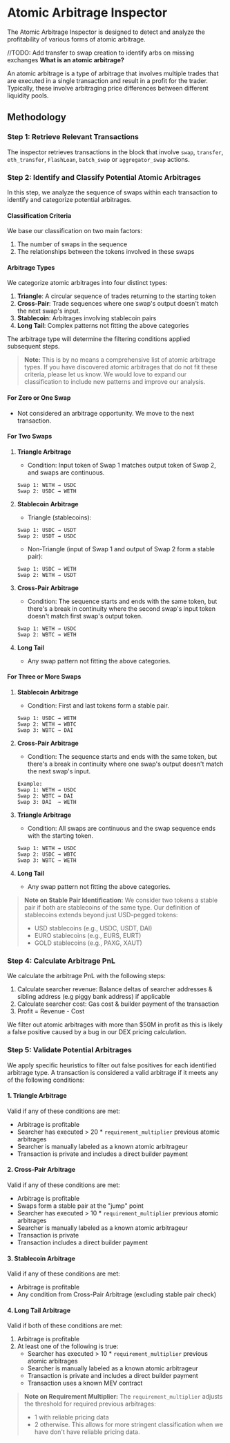 # Atomic Arbitrage Inspector

The Atomic Arbitrage Inspector is designed to detect and analyze the profitability of various forms of atomic arbitrage.

//TODO: Add transfer to swap creation to identify arbs on missing exchanges
**What is an atomic arbitrage?**

An atomic arbitrage is a type of arbitrage that involves multiple trades that are executed in a single transaction and result in a profit for the trader. Typically, these involve arbitraging price differences between different liquidity pools.

## Methodology

### Step 1: Retrieve Relevant Transactions

The inspector retrieves transactions in the block that involve `swap`, `transfer`, `eth_transfer`, `FlashLoan`, `batch_swap` or `aggregator_swap` actions.

### Step 2: Identify and Classify Potential Atomic Arbitrages

In this step, we analyze the sequence of swaps within each transaction to identify and categorize potential arbitrages.

#### Classification Criteria

We base our classification on two main factors:

1. The number of swaps in the sequence
2. The relationships between the tokens involved in these swaps

#### Arbitrage Types

We categorize atomic arbitrages into four distinct types:

1. **Triangle**: A circular sequence of trades returning to the starting token
2. **Cross-Pair**: Trade sequences where one swap's output doesn't match the next swap's input.
3. **Stablecoin**: Arbitrages involving stablecoin pairs
4. **Long Tail**: Complex patterns not fitting the above categories

The arbitrage type will determine the filtering conditions applied subsequent steps.

> **Note:** This is by no means a comprehensive list of atomic arbitrage types. If you have discovered atomic arbitrages that do not fit these criteria, please let us know. We would love to expand our classification to include new patterns and improve our analysis.

#### For Zero or One Swap

- Not considered an arbitrage opportunity. We move to the next transaction.

#### For Two Swaps

1. **Triangle Arbitrage**

   - Condition: Input token of Swap 1 matches output token of Swap 2, and swaps are continuous.

   ```ignore
   Swap 1: WETH → USDC
   Swap 2: USDC → WETH
   ```

2. **Stablecoin Arbitrage**

   - Triangle (stablecoins):

   ```ignore
   Swap 1: USDC → USDT
   Swap 2: USDT → USDC
   ```

   - Non-Triangle (input of Swap 1 and output of Swap 2 form a stable pair):

   ```ignore
   Swap 1: USDC → WETH
   Swap 2: WETH → USDT
   ```

3. **Cross-Pair Arbitrage**

   - Condition: The sequence starts and ends with the same token, but there's a break in continuity where the second swap's input token doesn't match first swap's output token.

   ```ignore
   Swap 1: WETH → USDC
   Swap 2: WBTC → WETH
   ```

4. **Long Tail**
   - Any swap pattern not fitting the above categories.

#### For Three or More Swaps

1. **Stablecoin Arbitrage**

   - Condition: First and last tokens form a stable pair.

   ```ignore
   Swap 1: USDC → WETH
   Swap 2: WETH → WBTC
   Swap 3: WBTC → DAI
   ```

2. **Cross-Pair Arbitrage**

   - Condition: The sequence starts and ends with the same token, but there's a break in continuity where one swap's output doesn't match the next swap's input.

   ```ignore
   Example:
   Swap 1: WETH → USDC
   Swap 2: WBTC → DAI
   Swap 3: DAI  → WETH
   ```

3. **Triangle Arbitrage**

   - Condition: All swaps are continuous and the swap sequence ends with the starting token.

   ```ignore
   Swap 1: WETH → USDC
   Swap 2: USDC → WBTC
   Swap 3: WBTC → WETH
   ```

4. **Long Tail**
   - Any swap pattern not fitting the above categories.

> **Note on Stable Pair Identification:**
> We consider two tokens a stable pair if both are stablecoins of the same type. Our definition of stablecoins extends beyond just USD-pegged tokens:
>
> - USD stablecoins (e.g., USDC, USDT, DAI)
> - EURO stablecoins (e.g., EURS, EURT)
> - GOLD stablecoins (e.g., PAXG, XAUT)

### Step 4: Calculate Arbitrage PnL

We calculate the arbitrage PnL with the following steps:

1. Calculate searcher revenue: Balance deltas of searcher addresses & sibling address (e.g piggy bank address) if applicable
2. Calculate searcher cost: Gas cost & builder payment of the transaction
3. Profit = Revenue - Cost

We filter out atomic arbitrages with more than $50M in profit as this is likely a false positive caused by a bug in our DEX pricing calculation.

### Step 5: Validate Potential Arbitrages

We apply specific heuristics to filter out false positives for each identified arbitrage type. A transaction is considered a valid arbitrage if it meets any of the following conditions:

#### 1. Triangle Arbitrage

Valid if any of these conditions are met:

- Arbitrage is profitable
- Searcher has executed > 20 \* `requirement_multiplier` previous atomic arbitrages
- Searcher is manually labeled as a known atomic arbitrageur
- Transaction is private and includes a direct builder payment

#### 2. Cross-Pair Arbitrage

Valid if any of these conditions are met:

- Arbitrage is profitable
- Swaps form a stable pair at the "jump" point
- Searcher has executed > 10 \* `requirement_multiplier` previous atomic arbitrages
- Searcher is manually labeled as a known atomic arbitrageur
- Transaction is private
- Transaction includes a direct builder payment

#### 3. Stablecoin Arbitrage

Valid if any of these conditions are met:

- Arbitrage is profitable
- Any condition from Cross-Pair Arbitrage (excluding stable pair check)

#### 4. Long Tail Arbitrage

Valid if both of these conditions are met:

1. Arbitrage is profitable
2. At least one of the following is true:
   - Searcher has executed > 10 \* `requirement_multiplier` previous atomic arbitrages
   - Searcher is manually labeled as a known atomic arbitrageur
   - Transaction is private and includes a direct builder payment
   - Transaction uses a known MEV contract

> **Note on Requirement Multiplier:**
> The `requirement_multiplier` adjusts the threshold for required previous arbitrages:
>
> - 1 with reliable pricing data
> - 2 otherwise. This allows for more stringent classification when we have don't have reliable pricing data.
